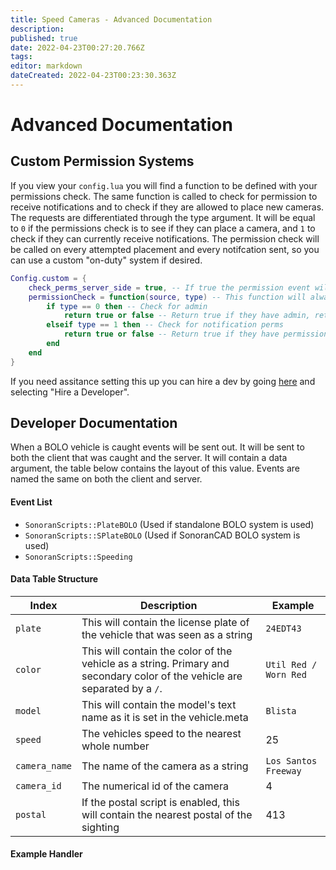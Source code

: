 ```yaml
---
title: Speed Cameras - Advanced Documentation
description: 
published: true
date: 2022-04-23T00:27:20.766Z
tags: 
editor: markdown
dateCreated: 2022-04-23T00:23:30.363Z
---
```


# Advanced Documentation

## Custom Permission Systems
If you view your `config.lua` you will find a function to be defined with your permissions check. The same function is called to check for permission to receive notifications and to check if they are allowed to place new cameras. The requests are differentiated through the type argument. It will be equal to `0` if the permissions check is to see if they can place a camera, and `1` to check if they can currently receive notifications. The permission check will be called on every attempted placement and every notifcation sent, so you can use a custom "on-duty" system if desired.
```lua
Config.custom = {
    check_perms_server_side = true, -- If true the permission event will be sent out to the server side resource, this is recommended
    permissionCheck = function(source, type) -- This function will always be called server side.
        if type == 0 then -- Check for admin
            return true or false -- Return true if they have admin, return false if they don't
        elseif type == 1 then -- Check for notification perms
            return true or false -- Return true if they have permissions, return false if they don't
        end
    end
}
```

If you need assitance setting this up you can hire a dev by going [here](https://support.sonoransoftware.com/#/) and selecting "Hire a Developer".

## Developer Documentation

When a BOLO vehicle is caught events will be sent out. It will be sent to both the client that was caught and the server. It will contain a data argument, the table below contains the layout of this value. Events are named the same on both the client and server.

#### Event List
- `SonoranScripts::PlateBOLO` (Used if standalone BOLO system is used)
- `SonoranScripts::SPlateBOLO` (Used if SonoranCAD BOLO system is used)
- `SonoranScripts::Speeding`

#### Data Table Structure
| Index         | Description                                                                                                                | Example               |
|---------------|----------------------------------------------------------------------------------------------------------------------------|-----------------------|
| `plate`       | This will contain the license plate of the vehicle that was seen as a string                                               | `24EDT43`             |
| `color`       | This will contain the color of the vehicle as a string. Primary and secondary color of the vehicle are separated by a `/`. | `Util Red / Worn Red` |
| `model`       | This will contain the model's text name as it is set in the vehicle.meta                                                   | `Blista`              |
| `speed`       | The vehicles speed to the nearest whole number                                                                             | 25                    |
| `camera_name` | The name of the camera as a string                                                                                         | `Los Santos Freeway`  |
| `camera_id`   | The numerical id of the camera                                                                                             | 4                     |
| `postal`      | If the postal script is enabled, this will contain the nearest postal of the sighting                                      | 413                   |

#### Example Handler
